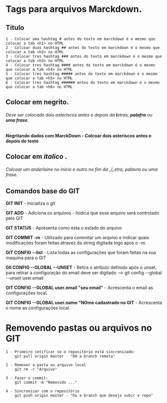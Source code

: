
# Tags para arquivos Marckdown.
## Titulo 
    1 - Colocar uma hashtag # antes do texto em marckdown é o mesmo que colocar a tab <h1> no HTML
    2 - Colcoar duas hashtag ## antes do texto em marckdown é o mesmo que colocar a tab <h2> no HTML
    3 - Colocar tres hashtag ### antes do texto em marckdown é o mesmo que colocar a tab <h3> no HTML
    4 - Colocar tres hashtag #### antes do texto em marckdown é o mesmo que colocar a tab <h4> no HTML
    5 - Colocar tres hashtag ##### antes do texto em marckdown é o mesmo que colocar a tab <h5> no HTML
    6 - Colocar tres hashtag ###### antes do texto em marckdown é o mesmo que colocar a tab <h6> no HTML


## Colocar em **negrito**.
###### Deve ser colocado dois asteriscos antes e depois da **l**etras, **palafra** ou **uma frase**. 
**Negritando dados com MarckDown - Colcoar dois asteriscos antes e depois do testo**


## Colocar em   _italico_ .
###### Colcoar um anderlaine no inicio e outro no fim da _l_etra, _palavra_ ou _uma frase_.


## Comandos base do GIT
**GIT INIT** - Inicializa o git

**GIT ADD** - Adiciona os arquivos - Inidica que esse arquivo será controlado pelo GIT

**GIT STATUS** - Apresenta como esta o estado do arquivo

**GIT COMMIT -m** - Utilizado para commitar um arquivo e indicar quais modificações foram feitas atravez da 
string digitada logo apos o -m.

**GIT CONFIG --list** - Lista todas as configurações que foram feitas na sua maquina para o GIT

**GII CONFIG --GLOBAL --UNSET** - Retira o atributo definido após o unset, para retirar a configuração do email deve ser digitado --> git config --global --unset user.email

**GIT CONFIG --GLOBAL user.email "seu email"** - Acrescenta o email as configurações local.

**GIT CONFIG --GLOBAL user.name "NOme cadastrado no GIT** -  Acrescenta o nome as configurações local.

# Removendo pastas ou arquivos no GIT

    1 - Primeiro cetificar se o repositório está sincronizado:
        git pull origin master - "OU a branch remota"

    2 - Remover a pasta ou arquivo local
        git rm -r "Arquivo"

    3 - Fazer o commit:
        git commit -m "Removido ..."
        
    4 - Sincronizar com o repositório
        git push origin master - "Ou a branch que deseja subir o repo"
